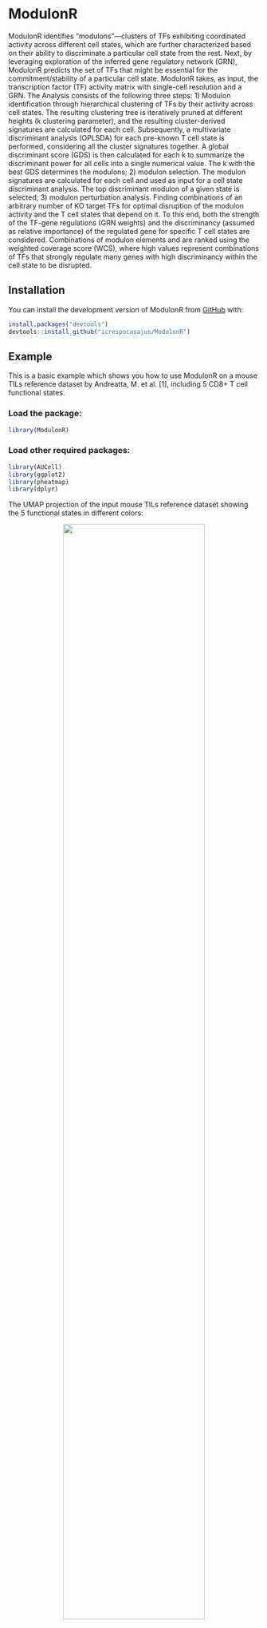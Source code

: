 
# ModulonR

ModulonR identifies “modulons”—clusters of TFs exhibiting coordinated
activity across different cell states, which are further characterized
based on their ability to discriminate a particular cell state from the
rest. Next, by leveraging exploration of the inferred gene regulatory
network (GRN), ModulonR predicts the set of TFs that might be essential
for the commitment/stability of a particular cell state. ModulonR takes,
as input, the transcription factor (TF) activity matrix with single-cell
resolution and a GRN. The Analysis consists of the following three
steps: 1) Modulon identification through hierarchical clustering of TFs
by their activity across cell states. The resulting clustering tree is
iteratively pruned at different heights (k clustering parameter), and
the resulting cluster-derived signatures are calculated for each cell.
Subsequently, a multivariate discriminant analysis (OPLSDA) for each
pre-known T cell state is performed, considering all the cluster
signatures together. A global discriminant score (GDS) is then
calculated for each k to summarize the discriminant power for all cells
into a single numerical value. The k with the best GDS determines the
modulons; 2) modulon selection. The modulon signatures are calculated
for each cell and used as input for a cell state discriminant analysis.
The top discriminant modulon of a given state is selected; 3) modulon
perturbation analysis. Finding combinations of an arbitrary number of KO
target TFs for optimal disruption of the modulon activity and the T cell
states that depend on it. To this end, both the strength of the TF-gene
regulations (GRN weights) and the discriminancy (assumed as relative
importance) of the regulated gene for specific T cell states are
considered. Combinations of modulon elements and are ranked using the
weighted coverage score (WCS), where high values represent combinations
of TFs that strongly regulate many genes with high discriminancy within
the cell state to be disrupted.

## Installation

You can install the development version of ModulonR from
[GitHub](https://github.com/) with:

``` r
install.packages("devtools")
devtools::install_github("icrespocasajus/ModulonR")
```

## Example

This is a basic example which shows you how to use ModulonR on a mouse
TILs reference dataset by Andreatta, M. et al. \[1\], including 5 CD8+ T
cell functional states.

### Load the package:

``` r
library(ModulonR)
```

### Load other required packages:

``` r
library(AUCell)
library(ggplot2)
library(pheatmap)
library(dplyr)
```

The UMAP projection of the input mouse TILs reference dataset showing
the 5 functional states in different colors:
<center>
<img src="./man/figures/README-UMAP_TILs_Dataset.png" width="75%" />
</center>
The violin plots show the expression of important marker genes across
functional states:
<center>
<img src="./man/figures/README-Markers_TILs_Dataset.png" width="25%" />
</center>

A regulon activity matrix and the gene regulatory network (GRN) were
derived from the scRNASeq data TILs reference dataset using SCENIC
\[2\].

### Load input data:

``` r
# Regulon activity matrix
regulon.activity.matrix = readRDS(file="./data-raw/Regulon_Activity_Matrix_TILs.Rds")

# Cell annotation
annotation = readRDS(file="./data-raw/Annotation_TILs.Rds")

# Regulon signature
regulons = readRDS(file="./data-raw/Regulons.TILS.w.Tox.Rds")

# Gene expression matrix
gene.expression.matrix = readRDS(file="./data-raw/Gene_Expression_Matrix_TILs.Rds")

# TF-target weights in Tex
Tex.GENIE3.links = readRDS(file="./data-raw/1.4_GENIE3_linkList_CD8_Tex.w.Tox.Rds")
```

### STEP 1: Modulon Identification

### Identify modulons:

``` r
ModulonIdent.results = ModulonIdent(
  data=regulon.activity.matrix,
  annotation=annotation,
  BackgroundClasses=NULL,
  QueryClasses=NULL,
  k.range = c(2:10))
```

### Explore results: plot the Global Discriminant Score (GDS)

``` r
GDS = ModulonIdent.results[['GDS']]

# Identify the best clustering resolution
Best.k = GDS[which.max(GDS$avg_max_weight),'NumCluster']

# Plot the GDS for all clustering resolutions (k)
p <- ggplot2::ggplot(
  GDS,aes(x = NumCluster, y = avg_max_weight, fill = avg_max_weight)) +
  coord_cartesian(ylim=c(0.70,1)) + 
  geom_col(color='blue') +
  scale_x_continuous(breaks = seq(1, 10, 5)) +
  theme_light() +
  theme(legend.position = "right") +
  ggtitle("Cell State Discriminancy") +
  xlab("Number of clusters (k)") +
  ylab("Global Discriminant Score (GDS)") +
  labs(fill = "GDS") +

# Add vertical line at x = 5
  geom_vline(xintercept = Best.k, linetype = "dashed", color = "red", size = 1) +
  
  # Add label for the vertical line
  annotate("text", x = Best.k, y = 0.95, label = paste0("Optimal k = ",Best.k), color = "red", vjust = -0.5)

plot(p+theme(legend.position = "none"))
```

<img src="man/figures/README-unnamed-chunk-10-1.png" width="100%" />

### Explore results: visualize modulons

``` r
# Plot a heatmap
expMat.AUC.TILs.aggregated = aggregate(t(regulon.activity.matrix),by=list(annotation),FUN= mean)

rownames(expMat.AUC.TILs.aggregated)=expMat.AUC.TILs.aggregated[,1]
expMat.AUC.TILs.aggregated=expMat.AUC.TILs.aggregated[,-1]
expMat.AUC.TILs.aggregated=t(expMat.AUC.TILs.aggregated)

samples=c('CD8_NaiveLike','CD8_EarlyActiv','CD8_EffectorMemory','CD8_Tpex','CD8_Tex')
phm.input = expMat.AUC.TILs.aggregated[,samples]

ann_colors = list(
  State = c(
    
    `CD8_Tex`=alpha("#A1D9C7",alpha = 1),
    `CD8_Tpex`=alpha("#B3DD6F",alpha = 1),
    `CD8_EffectorMemory`=alpha("#E19175",alpha = 1),
    `CD8_EarlyActiv`=alpha("#B6A8D7",alpha = 1),
    `CD8_NaiveLike`=alpha("#C060D4",alpha = 1)
    
  ),
  #Condition = c('Tumor infiltrating' = 'black'),
  Modulon = c(
    "1"="#fe9288",
    "2"="#05c7ff",
    "3"="#dab702",
    "4"="#fe82f8",
    "5"="#00da8d",
    "6"="#a7aeff",
    "7"="#03ddc6")
  )

annotation.c = data.frame(State = colnames(phm.input))
rownames(annotation.c)=colnames(phm.input)

# Create a data frame with the modulon annotation
modulons = ModulonIdent.results[['Modulons']]
names(modulons) = as.character(strsplit2(names(modulons),'[.]')[,2])


modulon_annotation <- do.call(rbind, lapply(names(modulons), function(name) {
  data.frame(Modulon = name, TF = modulons[[name]])
}))
rownames(modulon_annotation) <- modulon_annotation$TF
modulon_annotation$TF <- NULL
modulon_annotation = modulon_annotation[rownames(phm.input),,drop=F]
annotation.r = modulon_annotation


phm.output.AUC.TILs=pheatmap::pheatmap(phm.input,
                             main = "Regulon activity",
                             cluster_rows = T,
                             cluster_cols = F,
                             fontsize_row = 0.5,
                             #gaps_col = 4,
                             annotation_col = annotation.c,
                             annotation_colors = ann_colors ,
                             annotation_row  = annotation.r,
                             annotation_names_row=T,
                             annotation_names_col=T,
                             cutree_rows = Best.k,
                             show_rownames = F,
                             cellwidth = 12,
                             cellheight = 0.5,
                             fontsize_col = 12,
                             scale='row'
)
```

<img src="man/figures/README-unnamed-chunk-11-1.png" width="100%" />

## STEP 2: Modulon Selection

### Modulon discriminant analysis of the CD8_Tex target state:

``` r
TargetState = c('CD8_Tex')

ModulonSelect.results = ModulonSelect(
  data=regulon.activity.matrix,
  modulons=modulons,
  annotation=annotation,
  BackgroundClasses=NULL,
  TargetState = TargetState)
#> [1] "Running discriminant analysis for CD8_Tex"
ModulonSelect.results[["Selected_Modulon"]][[TargetState]]
#> [1] "3"
modulons[[ModulonSelect.results[["Selected_Modulon"]][[TargetState]]]]
#>  [1] "Ybx1"    "Crem"    "Nr3c1"   "Rora"    "Fli1"    "Gata3"   "Cebpd"  
#>  [8] "Foxn2"   "Tbx21"   "Hmgb2"   "Zfp433"  "Sap30"   "E4f1"    "Eomes"  
#> [15] "Runx3"   "Runx2"   "Gtf2f1"  "Snai3"   "Srebf2"  "Maf"     "Rarb"   
#> [22] "Rara"    "Nono"    "Zfp821"  "Srf"     "Zfp959"  "Zfp961"  "Stat5a" 
#> [29] "Tbp"     "Uqcrb"   "Trp73"   "Tead1"   "Gfi1"    "E2f6"    "Mxd3"   
#> [36] "Nfe2"    "Vezf1"   "Zmiz1"   "Batf"    "Gabpb1"  "Smarca4" "Borcs8" 
#> [43] "Psmd12"  "Nup133"  "Foxc1"   "Gm14295"
```

### Explore results: plot modulon discriminancy for the CD8_Tex target state

``` r
# Plot the discriminant score of all modulons for a given T cell state

input.tmp = ModulonSelect.results[["Modulon_DA"]][[TargetState]]
input.tmp$label = input.tmp$feature
input.tmp = input.tmp[order(input.tmp$weightStarMN,decreasing = T),]

input.tmp$order = factor(c(1:nrow(input.tmp)))

custom_colors  = c(
  "1" ="#fe9288",
  "2" ="#05c7ff",
  "3" ="#dab702",
  "4" ="#fe82f8",
  "5" ="#00da8d",
  "6" ="#a7aeff",
  "7" = "#03ddc6")

p <- ggplot2::ggplot(
  input.tmp,aes(x = order, y = weightStarMN, fill = label)) +
  coord_cartesian(ylim=c(-1,1)) + 
  geom_col(color='black') +
  theme_light() +
 theme(legend.position = "none",
        axis.text.x = element_blank(),  # Remove x-axis tick labels
        axis.ticks.x = element_blank()) +  # Optionally remove x-axis ticks
  ggtitle(paste0(TargetState," State Modulon Discriminancy")) +
  xlab("Modulons") +
  ylab("Discriminant Score") +
  labs(fill = "Modulon") +
  # Add specific colors
  scale_fill_manual(values = custom_colors) +

  # Add labels on top or bottom of bars based on their value
  geom_text(aes(label = label, 
                vjust = ifelse(weightStarMN >= 0, -0.5, 1.5)),
            color = "black")

plot(p)
```

<img src="man/figures/README-unnamed-chunk-14-1.png" width="100%" />

### STEP 3: Modulon Perturbation

### Rank combinations by expected impact on the target state:

``` r
ModulonPert.results = ModulonPert(
  Regulons = regulons,
  Modulons = modulons,
  ExpMat = gene.expression.matrix,
  annotation= annotation,
  BackgroundClasses = NULL,
  TargetState='CD8_Tex',
  TargetModulon=ModulonSelect.results[["Selected_Modulon"]][["CD8_Tex"]],
  CombSize=3,
  Weights=Tex.GENIE3.links
  )
```

``` r
#saveRDS(file="./data-raw/ModulonPert.results.Rds",ModulonPert.results)
ModulonPert.results = readRDS(file="./data-raw/ModulonPert.results.Rds")
```

### Explore results: see top 5 combinations of 3 KOs

``` r
head(ModulonPert.results[["Combinations"]])[c(1:5),c(2:5)]
#>                  Element_1 Element_2 Element_3      WCS
#> Combination_1262      Crem     Tbx21     Zmiz1 1.554944
#> Combination_1263      Crem     Tbx21      Batf 1.501018
#> Combination_1079      Crem      Fli1     Tbx21 1.472272
#> Combination_1240      Crem     Tbx21     Runx2 1.440801
#> Combination_1243      Crem     Tbx21    Srebf2 1.437606
```

## References

1.  Andreatta, M. et al. “Interpretation of T cell states from
    single-cell transcriptomics data using reference atlases.” Nature
    communications vol. 12,1 2965. 20 May. 2021,
    <doi:10.1038/s41467-021-23324-4>.

2.  Aibar, S. et al. “SCENIC: single-cell regulatory network inference
    and clustering.” Nature methods 14.11 (2017): 1083-1086.

# Authors

<img src="./man/figures/README-isaaccrespo.jpg" width="10%" />

Isaac Crespo, phD  
Senior Computational Scientist  
CHUV/UNIL \| George Coukos group  
Ludwig Institute for Cancer Research \| Lausanne Branch  
AGORA, Bugnon 25A, 1005 Lausanne (Switzerland), 4th floor, Room 026  
<isaaccrespo@hotmail.com>

<img src="./man/figures/README-anarodriguez.png" width="10%" />

Ana Rodriguez Sanchez-Archidona, phD  
Bioinformatician  
CHUV/UNIL \| George Coukos group  
Ludwig Institute for Cancer Research \| Lausanne Branch  
AGORA, Bugnon 25A, 1005 Lausanne (Switzerland), 4th floor, Room 190  
<arsanchezarchidona@gmail.com>

<img src="./man/figures/README-remypetremand.jpg" width="10%" />

Remy Petremand  
PhD student  
CHUV/UNIL \| Alexandre Harari group  
Ludwig Institute for Cancer Research \| Lausanne Branch  
AGORA, Bugnon 25A, 1005 Lausanne (Switzerland), 4th floor, Room 026  
<remy.petremand@chuv.ch>
